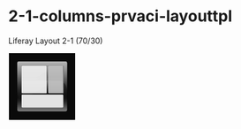 # 2-1-columns-prvaci-layouttpl

Liferay Layout 2-1 (70/30)

![2-1-columns-prvaci-layouttpl](src/main/webapp/2-1-columns-prvaci-layouttpl.png?raw=true)